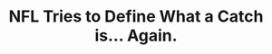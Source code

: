 ---
layout: post
title:  "NFL Tries to Define What a Catch is... Again."
author: 
categories: [ sports ]
image: assets/images/calvinjohnson.jpg
featured: 
---